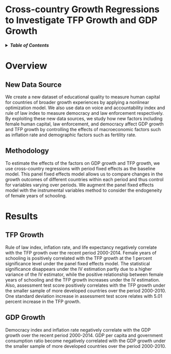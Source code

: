 # Cross-country Growth Regressions to Investigate TFP Growth and GDP Growth
<details>
<summary><strong><em>Table of Contents</em></strong></summary>

- [Overview](#overview)
  - [New Data Source](#new-data-source)
  - [Methodology](#methodology)
- [Results](#results)
  - [TFP Growth](#tfp-growth)
  - [GDP Growth](#gdp-growth)

</details>

# Overview

## New Data Source
We create a new dataset of educational quality to measure human capital for countries of broader growth experiences by applying a nonlinear optimization model. We also use data on voice and accountability index and rule of law index to measure democracy and law enforcement respectively. By exploiting these new data sources, we study how new factors including female human capital, law enforcement, and democracy affect GDP growth and TFP growth by controlling the effects of macroeconomic factors such as inflation rate and demographic factors such as fertility rate.

## Methodology
To estimate the effects of the factors on GDP growth and TFP growth, we use cross-country regressions with period fixed effects as the baseline model. This panel fixed effects model allows us to compare changes in the growth outcomes of different countries within each period and thus control for variables varying over periods. We augment the panel fixed effects model with the instrumental variables method to consider the endogeneity of female years of schooling.

# Results

## TFP Growth
Rule of law index, inflation rate, and life expectancy negatively correlate with the TFP growth over the recent period 2000-2014. Female years of schooling is positively correlated with the TFP growth at the 1 percent significance level under the panel fixed effects model. The statistical significance disappears under the IV estimation partly due to a higher variance of the IV estimator, while the positive relationship between female years of schooling and the TFP growth increases under the IV estimation. Also, assessment test score positively correlates with the TFP growth under the smaller sample of more developed countries over the period 2000-2010. One standard deviation increase in assessment test score relates with 5.01 percent increase in the TFP growth.
 
## GDP Growth
Democracy index and inflation rate negatively correlate with the GDP growth over the recent period 2000-2014. GDP per capita and government consumption ratio become negatively correlated with the GDP growth under the smaller sample of more developed countries over the period 2000-2010.


